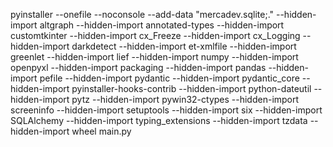 pyinstaller --onefile --noconsole --add-data "mercadev.sqlite;." --hidden-import altgraph --hidden-import annotated-types --hidden-import customtkinter --hidden-import cx_Freeze --hidden-import cx_Logging --hidden-import darkdetect --hidden-import et-xmlfile --hidden-import greenlet --hidden-import lief --hidden-import numpy --hidden-import openpyxl --hidden-import packaging --hidden-import pandas --hidden-import pefile --hidden-import pydantic --hidden-import pydantic_core --hidden-import pyinstaller-hooks-contrib --hidden-import python-dateutil --hidden-import pytz --hidden-import pywin32-ctypes --hidden-import screeninfo --hidden-import setuptools --hidden-import six --hidden-import SQLAlchemy --hidden-import typing_extensions --hidden-import tzdata --hidden-import wheel main.py
